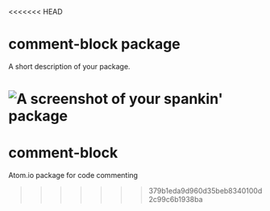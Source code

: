 <<<<<<< HEAD
# comment-block package

A short description of your package.

![A screenshot of your spankin' package](https://f.cloud.github.com/assets/69169/2290250/c35d867a-a017-11e3-86be-cd7c5bf3ff9b.gif)
=======
# comment-block
Atom.io package for code commenting
>>>>>>> 379b1eda9d960d35beb8340100d2c99c6b1938ba
